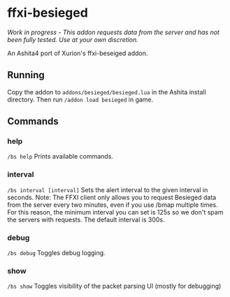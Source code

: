 # ffxi-besieged

*Work in progress - This addon requests data from the server and has not been fully tested. Use at your own discretion.*

An Ashita4 port of Xurion's ffxi-beseiged addon.

## Running
Copy the addon to `addons/besieged/besieged.lua` in the Ashita install directory. Then run `/addon load besieged` in game.

## Commands

### help
`/bs help`
Prints available commands.

### interval
`/bs interval [interval]`
Sets the alert interval to the given interval in seconds.
Note: The FFXI client only allows you to request Besieged data from the server every two minutes, even if you use /bmap multiple times.
For this reason, the minimum interval you can set is 125s so we don't spam the servers with requests. The default interval is 300s.

### debug
`/bs debug`
Toggles debug logging.

### show
`/bs show`
Toggles visibility of the packet parsing UI (mostly for debugging)